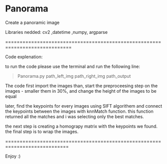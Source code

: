 # Panorama
Create a panoramic image

Libraries nedded:
cv2 ,datetime ,numpy, argparse

=============================================================================

Code explenation:

to run the code please use the terminal and run the following line:
> Panorama.py path_left_img path_right_img path_output

The code first import the images than, start the preproceesing step on the images - smaller them in 30%, and change the height of the images to be equal

later, find the keypoints for every images using SIFT algorithem 
and connect the keypoints between the images with knnMatch function. 
this function returned all the matches  and i was selecting only the best matches. 
 
the next step is creating a homograpy matrix with the keypoints we found. 
the final step is to wrap the images.

============================================================================

Enjoy :)
